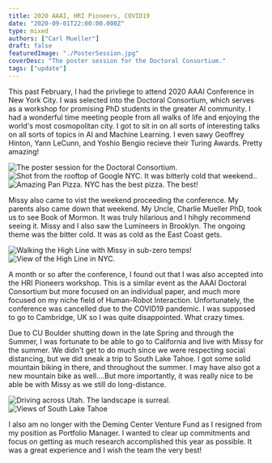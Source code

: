 ```yaml
---
title: 2020 AAAI, HRI Pioneers, COVID19
date: "2020-09-01T22:00:00.000Z"
type: mixed
authors: ["Carl Mueller"]
draft: false
featuredImage: "./PosterSession.jpg"
coverDesc: "The poster session for the Doctoral Consortium."
tags: ["update"]
---
```



This past February, I had the privliege to attend 2020 AAAI Conference in New York City. I was selected into the Doctoral Consortium, which serves as a workshop for promising PhD students in the greater AI community. I had a wonderful time meeting people from all walks of life and enjoying the world's most cosmopolitan city. I got to sit in on all sorts of interesting talks on all sorts of topics in AI and Machine Learning. I even sawy Geoffrey Hinton, Yann LeCunn, and Yoshio Bengio recieve their Turing Awards. Pretty amazing!

![The poster session for the Doctoral Consortium.](./PosterSession.jpg)
![Shot from the rooftop of Google NYC. It was bitterly cold that weekend..](./DrearyNYC.jpg)
![Amazing Pan Pizza. NYC has the best pizza. The best!](./PanPizza.jpg)

Missy also came to vist the weekend proceeding the conference. My parents also came down that weekend. My Uncle, Charlie Mueller PhD, took us to see Book of Mormon. It was truly hilarious and I hihgly recommend seeing it. Missy and I also saw the Lumineers in Brooklyn. The ongoing theme was the bitter cold. It was as cold as the East Coast gets.
 
![Walking the High Line with Missy in sub-zero temps!](./MissyInNYC.jpg)
![View of the High Line in NYC.](./TheHighLine.jpg)

A month or so after the conference, I found out that I was also accepted into the HRI Pioneers workshop. This is a similar event as the AAAI Doctoral Consortium but more focused on an individual paper, and much more focused on my niche field of Human-Robot Interaction. Unfortunately, the conference was cancelled due to the COVID19 pandemic. I was supposed to go to Cambridge, UK so I was quite disappointed. What crazy times.
 
Due to CU Boulder shutting down in the late Spring and through the Summer, I was fortunate to be able to go to California and live with Missy for the summer. We didn't get to do much since we were respecting social distancing, but we did sneak a trip to South Lake Tahoe. I got some solid mountain biking in there, and throughout the summer. I may have also got a new mountain bike as well....But more importantly, it was really nice to be able be with Missy as we still do long-distance. 


![Driving across Utah. The landscape is surreal.](./Utah.jpg)
![Views of South Lake Tahoe](./LakeTahoe.jpg)


I also am no longer with the Deming Center Venture Fund as I resigned from my position as Portfolio Manager. I wanted to clear up commitments and focus on getting as much research accomplished this year as possible. It was a great experience and I wish the team the very best!

